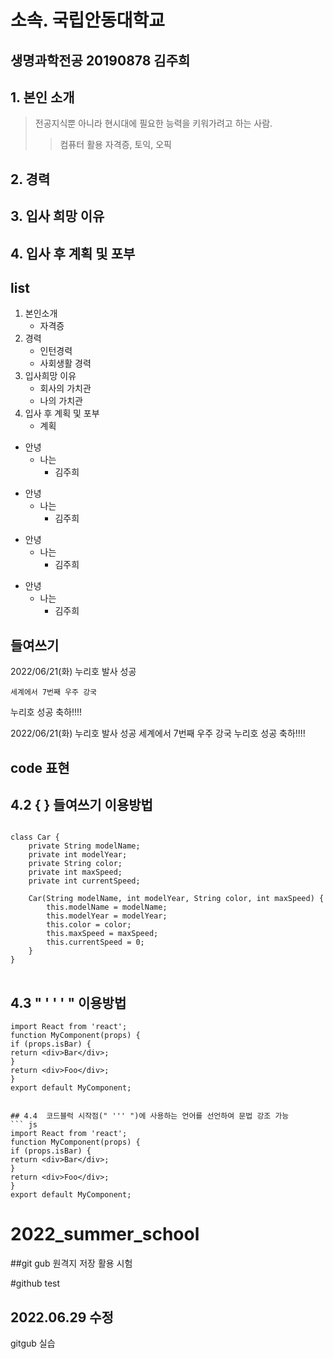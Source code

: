 소속. 국립안동대학교
=========================

생명과학전공 20190878 김주희
---------------------------------

## 1. 본인 소개
> 전공지식뿐 아니라 현시대에 필요한 능력을 키워가려고 하는 사람. 
>  > 컴퓨터 활용 자격증, 토익, 오픽 
## 2. 경력
## 3. 입사 희망 이유
## 4. 입사 후 계획 및 포부



list
---------------------------------------------
1. 본인소개
	* 자격증
2. 경력
	* 인턴경력
	* 사회생활 경력
3. 입사희망 이유
	* 회사의 가치관
	* 나의 가치관
4. 입사 후 계획 및 포부
	* 계획


* 안녕
	* 나는 
		* 김주희

+ 안녕
	+ 나는
		+ 김주희

- 안녕
	- 나는
		- 김주희

* 안녕
	+ 나는
		- 김주희





들여쓰기
---------

2022/06/21(화) 누리호 발사 성공

	세계에서 7번째 우주 강국

누리호 성공 축하!!!! 


2022/06/21(화) 누리호 발사 성공
	세계에서 7번째 우주 강국
누리호 성공 축하!!!! 



code 표현
-----------

## 4.2 { } 들여쓰기 이용방법
<pre>
<code>
class Car {
	private String modelName;
	private int modelYear;
	private String color;	
	private int maxSpeed;
	private int currentSpeed;

	Car(String modelName, int modelYear, String color, int maxSpeed) {
		this.modelName = modelName;
		this.modelYear = modelYear;
		this.color = color;
		this.maxSpeed = maxSpeed;
		this.currentSpeed = 0;
	}
}
</code>
</pre>


## 4.3 " ' ' ' " 이용방법
```
import React from 'react';
function MyComponent(props) {
if (props.isBar) {
return <div>Bar</div>;
}
return <div>Foo</div>;
}
export default MyComponent;


## 4.4  코드블럭 시작점(" ''' ")에 사용하는 언어를 선언하여 문법 강조 가능
``` js
import React from 'react';
function MyComponent(props) {
if (props.isBar) {
return <div>Bar</div>;
}
return <div>Foo</div>;
}
export default MyComponent;
```

# 2022_summer_school
##git gub 원격지 저장 활용 시험

#github test
## 2022.06.29 수정
gitgub 실습